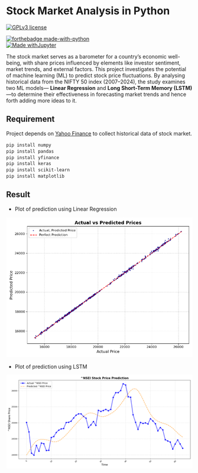 # Stock Market Analysis in Python

[![GPLv3 license](https://img.shields.io/badge/License-GPLv3-blue.svg)](http://perso.crans.org/besson/LICENSE.html)

[![forthebadge made-with-python](http://ForTheBadge.com/images/badges/made-with-python.svg)](https://www.python.org/)\
[![Made withJupyter](https://img.shields.io/badge/Made%20with-Jupyter-orange?style=for-the-badge&logo=Jupyter)](https://jupyter.org/try)

The stock market serves as a barometer for a country’s economic well-being, with share prices
influenced by elements like investor sentiment, market trends, and external factors. This project
investigates the potential of machine learning (ML) to predict stock price fluctuations. By analysing
historical data from the NIFTY 50 index (2007–2024), the study examines two ML models— **Linear
Regression** and **Long Short-Term Memory (LSTM)** —to determine their effectiveness in forecasting
market trends and hence forth adding more ideas to it.

## Requirement

Project depends on [Yahoo Finance](https://finance.yahoo.com/) to collect historical data of stock market.

```bash
pip install numpy
pip install pandas
pip install yfinance
pip install keras
pip install scikit-learn
pip install matplotlib
```

## Result

- Plot of prediction using Linear Regression

![screenshot](result/nifty_50_result_linear_regression.png)

- Plot of prediction using LSTM

![screenshot](result/nifty_50_result_lstm.png)
